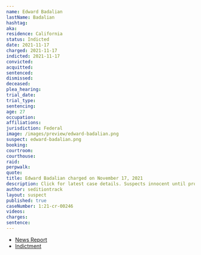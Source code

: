 ```yaml
---
name: Edward Badalian
lastName: Badalian
hashtag:
aka:
residence: California
status: Indicted
date: 2021-11-17
charged: 2021-11-17
indicted: 2021-11-17
convicted:
acquitted:
sentenced:
dismissed:
deceased:
plea_hearing:
trial_date:
trial_type:
sentencing:
age: 27
occupation:
affiliations:
jurisdiction: Federal
image: /images/preview/edward-badalian.png
suspect: edward-badalian.png
booking:
courtroom:
courthouse:
raid:
perpwalk:
quote:
title: Edward Badalian charged on November 17, 2021
description: Click for latest case details. Suspects innocent until proven guilty.
author: seditiontrack
layout: suspect
published: true
caseNumber: 1:21-cr-00246
videos:
charges:
sentence:
---
```


- [News Report](https://www.nbclosangeles.com/news/local/los-angeles-man-faces-conspiracy-charge-for-us-capitol-breach/2769387/)
- [Indictment](https://storage.courtlistener.com/recap/gov.uscourts.cacd.837671/gov.uscourts.cacd.837671.3.1_1.pdf)
